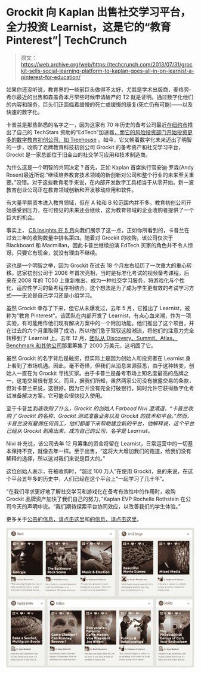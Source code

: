 # Grockit 向 Kaplan 出售社交学习平台，全力投资 Learnist，这是它的“教育 Pinterest”| TechCrunch

> 原文：<https://web.archive.org/web/https://techcrunch.com/2013/07/31/grockit-sells-social-learning-platform-to-kaplan-goes-all-in-on-learnist-a-pinterest-for-education/>

如果你还没听说，教育界的一些前巨头做得不太好，尤其是学术出版商，麦格劳-希尔最近的出售和森盖奇本月早些时候申请破产的 T2 就是证明。通过数字化他们的内容和服务，巨头们正面临着缓慢的死亡或缓慢的康复(死亡仍有可能)——以及快速的数字化。

卡普兰是那些熟悉的名字之一，因为这家有 70 年历史的备考公司最近[在纽约市](https://web.archive.org/web/20230322144358/https://techcrunch.com/2013/02/19/test-prep-giant-kaplan-launches-a-new-edtech-accelerator-in-nyc-with-techstars-providing-the-bankroll/)推出了自己的 TechStars 资助的“EdTech”加速器[，而它的风险投资部门开始投资](https://web.archive.org/web/20230322144358/https://techcrunch.com/2013/04/09/treehouse-lands-7m-from-kaplan-socialcapital-to-help-you-learn-to-code/)[更多的数字教育初创公司，如 Treehouse](https://web.archive.org/web/20230322144358/https://techcrunch.com/2013/04/09/treehouse-lands-7m-from-kaplan-socialcapital-to-help-you-learn-to-code/) 。如今，它又朝着数字化未来迈出了明智的一步，收购了老牌教育科技初创公司 Grockit 的备考资产和社交学习平台，Grockit 是一家总部位于旧金山的社交学习应用和技术制造商。

为什么这是一个明智的共同决定？首先，正如 Kaplan 首席执行官安迪·罗森(Andy Rosen)最近所说:“继续培养教育技术领域的新创新对公司和整个行业的未来至关重要。”没错。对于这些教育老手来说，在内部开发数字工具相当于从零开始。新一波教育创业公司正在教育领域创新和开发移动应用和软件。

有大量早期资本进入教育领域，但在 A 轮和 B 轮范围内并不多。教育初创公司开始感受到压力，在可预见的未来还会继续，这为教育领域的企业收购者提供了一个巨大的机会。

事实上， [CB Insights 在 5 月](https://web.archive.org/web/20230322144358/http://www.cbinsights.com/blog/trends/ed-tech-corporate-acquirers)向我们展示了这一点，正如你所看到的，卡普兰在过去三年的收购数量中排名第四。随着对 Grockit 的收购，该公司仅次于 Blackboard 和 Macmillan，因此卡普兰继续扮演 EdTech 买家的角色并不令人惊讶。只要它有现金，就没有理由不继续。

这也是一个明智之举，因为 Grockit 在过去 18 个月左右经历了一次重大的重心转移。这家初创公司于 2006 年首次亮相，当时是标准化考试的视频备考课程，后来在 2008 年的 TC50 上重新推出，成为一种社交学习服务，将游戏化与个性化、适应性学习的备考程序相结合。这个想法是为了成为学生更有效的考试学习方式——无论是自己学习还是小组学习。

虽然 Grockit 幸存了下来，但它从未爆发过，去年 5 月，它推出了 Learnist，被称为“教育 Pinterest”。该团队在内部开发了 Learnist，有点心血来潮，作为一项实验，有可能用作他们现有解决方案中的一个附加功能。他们推出了这个项目，并在过去的六个月里取得了成功，所以他们急于驾驭这股潮流，将他们的注意力完全转移到了 Learnist 上。去年 12 月，[团队从 Discovery、Summit、Atlas、Benchmark 和其他公司](https://web.archive.org/web/20230322144358/https://techcrunch.com/2012/12/18/grockit-lands-20m-from-discovery-to-bring-its-new-pinterest-for-education-to-the-masses/)那里筹集了 2000 万美元，这巩固了它。

虽然 Grockit 的名字背后是融资，但实际上是因为创始人和投资者在 Learnist 身上看到了市场机遇。因此，毫不奇怪，但我们从消息来源获悉，由于这种转变，创始人一直在为 Grockit 寻找买家。由于卡普兰是备考市场上知名度最高的品牌之一，这笔交易很有意义。而且，据我们所知，虽然两家公司没有披露交易的条款，但对卡普兰来说，这很好，因为它并没有完全打破银行，同时允许它获得数字化考试准备解决方案，它可能会很快投入使用。

至于卡普兰*到底收购了什么，Grockit 的创始人 Farbood Nivi 澄清道，“卡普兰收购了 Grockit 的名称、Grockit 测试准备业务以及 Grockit 的技术和平台。”然而，卡普兰没有雇佣任何员工，他们都留下来帮助建立新的平台，他解释说，这个平台已经从 Grockit 剥离出来，成为自己的公司，名字是 Learnist。*

Nivi 补充说，该公司去年 12 月筹集的资金将留在 Learnist，日常运营中的一切基本保持不变，就像去年一样。至于出售，“这将大大增加我们的跑道，给我们没有稀释的选择，所以这对我们来说是巨大的。”

这位创始人表示，在被收购时，“超过 100 万人”在使用 Grockit，总的来说，在这个平台五年多的历史中，人们已经在这个平台上“一起学习了几十年”。

“在我们寻求更好地了解社交学习和游戏化在备考有效性中的作用时，收购 Grockit 品牌资产加快了我们自己的努力，”Kaplan EVP Rochelle Rothstein 在公司今天的声明中说。“我们期待探索平台协同效应，以改善我们的学生体验。”

更多关于[公告的信息，请点击这里](https://web.archive.org/web/20230322144358/http://www.businesswire.com/news/home/20130731005498/en/Kaplan-Acquires-Grockit-Social-Learning-Platform-Test)和[的信息，请点击这里](https://web.archive.org/web/20230322144358/https://techcrunch.com/2012/12/18/grockit-lands-20m-from-discovery-to-bring-its-new-pinterest-for-education-to-the-masses/)。

[![screen-shot-2012-12-18-at-3-42-15-am](img/70014e4a7e029e2ef5cb63bed1616a1b.png)](https://web.archive.org/web/20230322144358/https://techcrunch.com/wp-content/uploads/2013/07/screen-shot-2012-12-18-at-3-42-15-am.png)